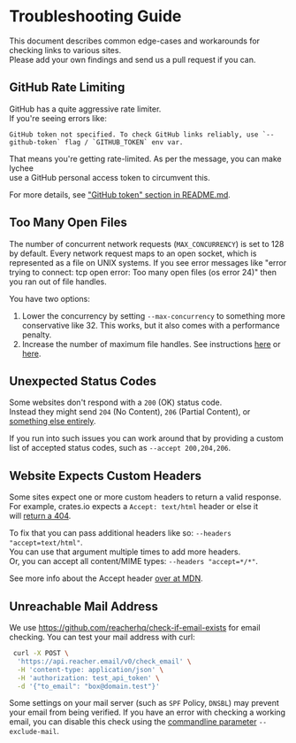 # Troubleshooting Guide

This document describes common edge-cases and workarounds for checking links to various sites. \
Please add your own findings and send us a pull request if you can.

## GitHub Rate Limiting

GitHub has a quite aggressive rate limiter. \
If you're seeing errors like:

```
GitHub token not specified. To check GitHub links reliably, use `--github-token` flag / `GITHUB_TOKEN` env var.
```

That means you're getting rate-limited. As per the message, you can make lychee \
use a GitHub personal access token to circumvent this.

For more details, see ["GitHub token" section in README.md](https://github.com/lycheeverse/lychee#github-token).

## Too Many Open Files

The number of concurrent network requests (`MAX_CONCURRENCY`) is set to 128 by default.
Every network request maps to an open socket, which is represented as a file on UNIX systems.
If you see error messages like "error trying to connect: tcp open error: Too
many open files (os error 24)" then you ran out of file handles.

You have two options:

1. Lower the concurrency by setting `--max-concurrency` to something more
   conservative like 32. This works, but it also comes with a performance
   penalty.
2. Increase the number of maximum file handles. See instructions
   [here](https://wilsonmar.github.io/maximum-limits/) or
   [here](https://synthomat.de/blog/2020/01/increasing-the-file-descriptor-limit-on-macos/).

## Unexpected Status Codes

Some websites don't respond with a `200` (OK) status code. \
Instead they might send `204` (No Content), `206` (Partial Content), or
[something else entirely](https://developer.mozilla.org/en-US/docs/Web/HTTP/Status/418).

If you run into such issues you can work around that by providing a custom \
list of accepted status codes, such as `--accept 200,204,206`.

## Website Expects Custom Headers

Some sites expect one or more custom headers to return a valid response. \
For example, crates.io expects a `Accept: text/html` header or else it \
will [return a 404](https://github.com/rust-lang/crates.io/issues/788).

To fix that you can pass additional headers like so: `--headers "accept=text/html"`. \
You can use that argument multiple times to add more headers. \
Or, you can accept all content/MIME types: `--headers "accept=*/*"`.

See more info about the Accept header
[over at MDN](https://developer.mozilla.org/en-US/docs/Web/HTTP/Headers/Accept).

## Unreachable Mail Address

We use https://github.com/reacherhq/check-if-email-exists for email checking.
You can test your mail address with curl:

```bash
 curl -X POST \
  'https://api.reacher.email/v0/check_email' \
  -H 'content-type: application/json' \
  -H 'authorization: test_api_token' \
  -d '{"to_email": "box@domain.test"}'
```

Some settings on your mail server (such as `SPF` Policy, `DNSBL`) may prevent
your email from being verified. If you have an error with checking a working
email, you can disable this check using the [commandline
parameter](https://github.com/lycheeverse/lychee#commandline-parameters)
`--exclude-mail`.

